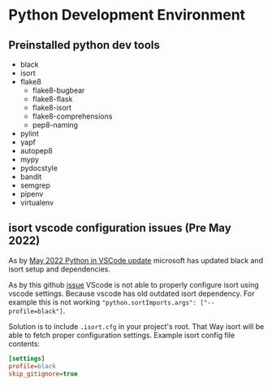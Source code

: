 # Python Development Environment

## Preinstalled python dev tools
- black
- isort
- flake8
  - flake8-bugbear
  - flake8-flask
  - flake8-isort
  - flake8-comprehensions
  - pep8-naming
- pylint
- yapf
- autopep8
- mypy
- pydocstyle
- bandit
- semgrep
- pipenv
- virtualenv

## isort vscode configuration issues (Pre May 2022)
As by [May 2022 Python in VSCode update](https://devblogs.microsoft.com/python/python-in-visual-studio-code-may-2022-release/) microsoft has updated black and isort setup and dependencies.

As by this github [issue](https://github.com/microsoft/vscode-python/issues/7042) VScode is not able to properly configure isort using vscode settings. Because vscode has old outdated isort dependency. For example this is not working `"python.sortImports.args": ["--profile=black"]`.

Solution is to include `.isort.cfg` in your project's root. That Way isort will be able to fetch proper configuration settings.
Example isort config file contents:
```ini
[settings]
profile=black
skip_gitignore=true
```
